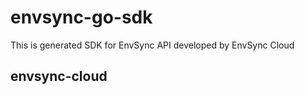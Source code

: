 # envsync-go-sdk

This is generated SDK for EnvSync API developed by EnvSync Cloud

## envsync-cloud